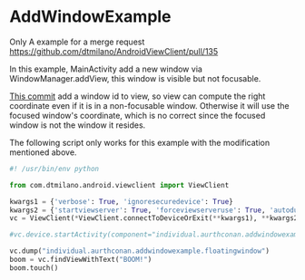 # AddWindowExample
Only A example for a merge request https://github.com/dtmilano/AndroidViewClient/pull/135

In this example, MainActivity add a new window via WindowManager.addView, this window is visible but not focusable.

[This commit](https://github.com/dtmilano/AndroidViewClient/commit/2e68c70786a8de536ee0ddb2cc04f5105044ae55) add a window id to view, so view can compute the right coordinate even if it is in a non-focusable window. Otherwise it will use the focused window's coordinate, which is no correct since the focused window is not the window it resides.

The following script only works for this example with the modification mentioned above.
```python
#! /usr/bin/env python

from com.dtmilano.android.viewclient import ViewClient

kwargs1 = {'verbose': True, 'ignoresecuredevice': True}
kwargs2 = {'startviewserver': True, 'forceviewserveruse': True, 'autodump': False, 'ignoreuiautomatorkilled': True}
vc = ViewClient(*ViewClient.connectToDeviceOrExit(**kwargs1), **kwargs2)

#vc.device.startActivity(component="individual.aurthconan.addwindowexample/individual.aurthconan.addwindowexample.MainActivity")

vc.dump("individual.aurthconan.addwindowexample.floatingwindow")
boom = vc.findViewWithText("BOOM!")
boom.touch()
```
